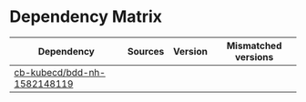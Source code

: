 # Dependency Matrix

Dependency | Sources | Version | Mismatched versions
---------- | ------- | ------- | -------------------
[cb-kubecd/bdd-nh-1582148119](https://github.com/cb-kubecd/bdd-nh-1582148119.git) |  | []() | 
